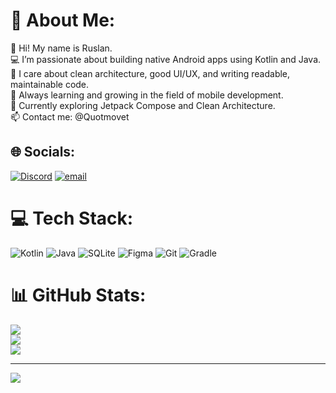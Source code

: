 # 💫 About Me:
👋 Hi! My name is Ruslan.<br>💻 I’m passionate about building native Android apps using Kotlin and Java.<br>📱 I care about clean architecture, good UI/UX, and writing readable, maintainable code.<br>🚀 Always learning and growing in the field of mobile development.<br>🌱 Currently exploring Jetpack Compose and Clean Architecture.<br>📫 Contact me: @Quotmovet


## 🌐 Socials:
[![Discord](https://img.shields.io/badge/Discord-%237289DA.svg?logo=discord&logoColor=white)](https://discord.gg/quotmovet) [![email](https://img.shields.io/badge/Email-D14836?logo=gmail&logoColor=white)](mailto:corotn@yandex.ru) 

# 💻 Tech Stack:
![Kotlin](https://img.shields.io/badge/kotlin-%237F52FF.svg?style=for-the-badge&logo=kotlin&logoColor=white) ![Java](https://img.shields.io/badge/java-%23ED8B00.svg?style=for-the-badge&logo=openjdk&logoColor=white) ![SQLite](https://img.shields.io/badge/sqlite-%2307405e.svg?style=for-the-badge&logo=sqlite&logoColor=white) ![Figma](https://img.shields.io/badge/figma-%23F24E1E.svg?style=for-the-badge&logo=figma&logoColor=white) ![Git](https://img.shields.io/badge/git-%23F05033.svg?style=for-the-badge&logo=git&logoColor=white) ![Gradle](https://img.shields.io/badge/Gradle-02303A.svg?style=for-the-badge&logo=Gradle&logoColor=white)
# 📊 GitHub Stats:
![](https://github-readme-stats.vercel.app/api?username=Quotmovet&theme=dracula&hide_border=true&include_all_commits=true&count_private=false)<br/>
![](https://nirzak-streak-stats.vercel.app/?user=Quotmovet&theme=dracula&hide_border=true)<br/>
![](https://github-readme-stats.vercel.app/api/top-langs/?username=Quotmovet&theme=dracula&hide_border=true&include_all_commits=true&count_private=false&layout=compact)

---
[![](https://visitcount.itsvg.in/api?id=Quotmovet&icon=0&color=0)](https://visitcount.itsvg.in)

<!-- Proudly created with GPRM ( https://gprm.itsvg.in ) -->
